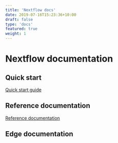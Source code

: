 ```yaml
---
title: 'Nextflow docs'
date: 2019-07-16T15:23:36+10:00
draft: false
type: 'docs'
featured: true
weight: 1
---
```

# Nextflow documentation

## Quick start
[Quick start guide](/quickstart)

## Reference documentation
[Reference documentation](/docs/latest)
## Edge documentation
